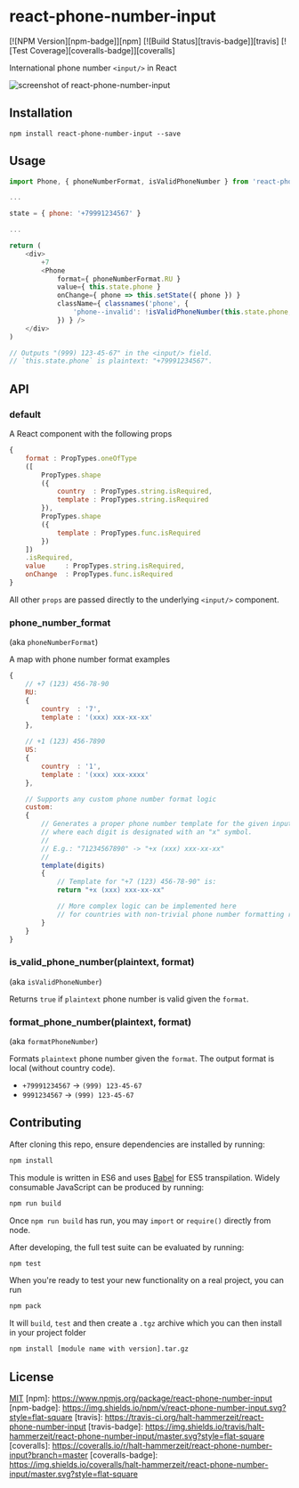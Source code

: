 # react-phone-number-input

[![NPM Version][npm-badge]][npm]
[![Build Status][travis-badge]][travis]
[![Test Coverage][coveralls-badge]][coveralls]

International phone number `<input/>` in React

![screenshot of react-phone-number-input](https://raw.githubusercontent.com/halt-hammerzeit/react-phone-number-input/master/docs/images/screenshot.png)

## Installation

```
npm install react-phone-number-input --save
```

## Usage

```js
import Phone, { phoneNumberFormat, isValidPhoneNumber } from 'react-phone-number-input'

...

state = { phone: '+79991234567' }

...

return (
	<div>
		+7
		<Phone
			format={ phoneNumberFormat.RU }
			value={ this.state.phone }
			onChange={ phone => this.setState({ phone }) }
			className={ classnames('phone', {
				'phone--invalid': !isValidPhoneNumber(this.state.phone, phoneNumberFormat.RU)
			}) } />
	</div>
)

// Outputs "(999) 123-45-67" in the <input/> field.
// `this.state.phone` is plaintext: "+79991234567".
```

## API

### default

A React component with the following props

```js
{
	format : PropTypes.oneOfType
	([
		PropTypes.shape
		({
			country  : PropTypes.string.isRequired,
			template : PropTypes.string.isRequired
		}),
		PropTypes.shape
		({
			template : PropTypes.func.isRequired
		})
	])
	.isRequired,
	value     : PropTypes.string.isRequired,
	onChange  : PropTypes.func.isRequired
}
```

All other `props` are passed directly to the underlying `<input/>` component.

### phone_number_format

(aka `phoneNumberFormat`)

A map with phone number format examples

```js
{
	// +7 (123) 456-78-90
	RU:
	{
		country  : '7',
		template : '(xxx) xxx-xx-xx'
	},

	// +1 (123) 456-7890
	US:
	{
		country  : '1',
		template : '(xxx) xxx-xxxx'
	},

	// Supports any custom phone number format logic
	custom:
	{
		// Generates a proper phone number template for the given input digits,
		// where each digit is designated with an "x" symbol.
		//
		// E.g.: "71234567890" -> "+x (xxx) xxx-xx-xx"
		//
		template(digits)
		{
			// Template for "+7 (123) 456-78-90" is:
			return "+x (xxx) xxx-xx-xx"

			// More complex logic can be implemented here
			// for countries with non-trivial phone number formatting rules.
		}
	}
}
```

### is_valid_phone_number(plaintext, format)

(aka `isValidPhoneNumber`)

Returns `true` if `plaintext` phone number is valid given the `format`.

### format_phone_number(plaintext, format)

(aka `formatPhoneNumber`)

Formats `plaintext` phone number given the `format`. The output format is local (without country code).

 * `+79991234567` → `(999) 123-45-67`
 * `9991234567` → `(999) 123-45-67`

## Contributing

After cloning this repo, ensure dependencies are installed by running:

```sh
npm install
```

This module is written in ES6 and uses [Babel](http://babeljs.io/) for ES5
transpilation. Widely consumable JavaScript can be produced by running:

```sh
npm run build
```

Once `npm run build` has run, you may `import` or `require()` directly from
node.

After developing, the full test suite can be evaluated by running:

```sh
npm test
```

When you're ready to test your new functionality on a real project, you can run

```sh
npm pack
```

It will `build`, `test` and then create a `.tgz` archive which you can then install in your project folder

```sh
npm install [module name with version].tar.gz
```

## License

[MIT](LICENSE)
[npm]: https://www.npmjs.org/package/react-phone-number-input
[npm-badge]: https://img.shields.io/npm/v/react-phone-number-input.svg?style=flat-square
[travis]: https://travis-ci.org/halt-hammerzeit/react-phone-number-input
[travis-badge]: https://img.shields.io/travis/halt-hammerzeit/react-phone-number-input/master.svg?style=flat-square
[coveralls]: https://coveralls.io/r/halt-hammerzeit/react-phone-number-input?branch=master
[coveralls-badge]: https://img.shields.io/coveralls/halt-hammerzeit/react-phone-number-input/master.svg?style=flat-square
